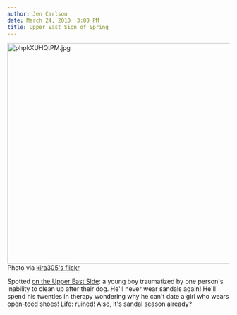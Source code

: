 ```yaml
---
author: Jen Carlson
date: March 24, 2010  3:00 PM
title: Upper East Sign of Spring
---
```


<p><span class="mt-enclosure mt-enclosure-image" style="display: inline;"> <img alt="phpkXUHQtPM.jpg" src="https://web.archive.org/web/20130601081411im_/http://gothamist.com/attachments/arts_jen/phpkXUHQtPM.jpg" width="640" height="500" class="image-none"> </span><br>
<span class="photo_caption">Photo via <a href="https://web.archive.org/web/20130601081411/http://www.flickr.com/photos/69909442@N00/4460172684/">kira305&apos;s flickr</a></span></p>

<p>Spotted <a href="https://web.archive.org/web/20130601081411/http://maps.google.com/maps?hl=en&amp;source=hp&amp;q=400+east+74th+st+ny&amp;ie=UTF8&amp;hq=&amp;hnear=400+E+74th+St,+New+York,+10021&amp;gl=us&amp;ei=BEmqS7bgFNCWtgeO5e3PBQ&amp;ved=0CAgQ8gEwAA&amp;ll=40.768962,-73.954664&amp;spn=0.008304,0.017574&amp;t=h&amp;z=16&amp;layer=c&amp;cbll=40.768915,-73.954554&amp;panoid=wxcLWLCBKVc6K8xv3wieJg&amp;cbp=12,217.73,,0,6.52">on the Upper East Side</a>: a young boy traumatized by one person&apos;s inability to clean up after their dog. He&apos;ll never wear sandals again! He&apos;ll spend his twenties in therapy wondering why he can&apos;t date a girl who wears open-toed shoes! Life: ruined! Also, it&apos;s sandal season already?</p>